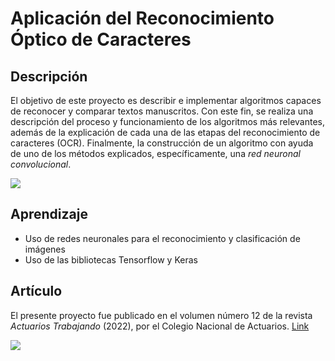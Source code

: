# Aplicación del Reconocimiento Óptico de Caracteres

## Descripción

El objetivo de este proyecto es describir e implementar algoritmos 
capaces de reconocer y comparar textos manuscritos. 
Con este fin, se realiza una descripción del proceso y 
funcionamiento de los algoritmos más relevantes, 
además de la explicación de cada una de las etapas del 
reconocimiento de caracteres (OCR). Finalmente, la 
construcción de un algoritmo con ayuda de uno de los 
métodos explicados, específicamente, una *red neuronal 
convolucional*.

![](https://anderfernandez.com/wp-content/uploads/2020/03/Red-Neuronal-Convolucional.gif)

## Aprendizaje
- Uso de redes neuronales para el reconocimiento y clasificación de imágenes
- Uso de las bibliotecas Tensorflow y Keras

## Artículo

El presente proyecto fue publicado en el volumen número 12 
de la revista *Actuarios Trabajando* (2022), por el Colegio Nacional 
de Actuarios. [Link](https://lnkd.in/gCAjjqng)

![](https://media-exp1.licdn.com/dms/image/C4D22AQEdJ7-PYMDA_g/feedshare-shrink_800/0/1658848731876?e=1665619200&v=beta&t=9fCydMtx1rOrVw12ns7rX3Bh30NoqB7mgWbqP-mpWE0)
